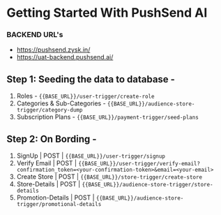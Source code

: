 # Getting Started With PushSend AI

### BACKEND URL's

- https://pushsend.zysk.in/
- https://uat-backend.pushsend.ai/

## Step 1: Seeding the data to database -
1. Roles - `{{BASE_URL}}/user-trigger/create-role`
2. Categories & Sub-Categories - `{{BASE_URL}}/audience-store-trigger/category-dump`
3. Subscription Plans - `{{BASE_URL}}/payment-trigger/seed-plans`

## Step 2: On Bording - 
1. SignUp  |  POST  |  `{{BASE_URL}}/user-trigger/signup`
2. Verify Email  | POST  |  `{{BASE_URL}}/user-trigger/verify-email?confirmation_token=<your-confirmation-token>&email=<your-email>`
3. Create Store  |  POST | `{{BASE_URL}}/store-trigger/create-store`
4. Store-Details | POST | `{{BASE_URL}}/audience-store-trigger/store-details`
5. Promotion-Details | POST | `{{BASE_URL}}/audience-store-trigger/promotional-details`

## 
